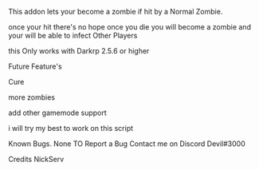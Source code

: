 This addon lets your become a zombie if hit by a Normal Zombie.

 once your hit there's no hope once you die you will become a zombie and your will be able to infect Other Players 

 this Only works with Darkrp 2.5.6 or higher

Future Feature's

 Cure

 more zombies

 add other gamemode support

i will try my best to work on this script

Known Bugs.
None TO Report a Bug Contact me on Discord Devil#3000

Credits
NickServ
